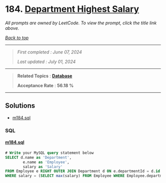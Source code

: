 # 184. [Department Highest Salary](<https://leetcode.com/problems/department-highest-salary>)

*All prompts are owned by LeetCode. To view the prompt, click the title link above.*

*[Back to top](<../README.md>)*

------

> *First completed : June 07, 2024*
>
> *Last updated : July 01, 2024*

------

> **Related Topics** : **[Database](<by_topic/Database.md>)**
>
> **Acceptance Rate** : **56.18 %**

------

## Solutions

- [m184.sql](<../my-submissions/m184.sql>)
### SQL
#### [m184.sql](<../my-submissions/m184.sql>)
```SQL
# Write your MySQL query statement below
SELECT d.name as 'Department',
        e.name as 'Employee',
        salary as 'Salary'
FROM Employee e RIGHT OUTER JOIN Department d ON e.departmentId = d.id
WHERE salary = (SELECT max(salary) FROM Employee WHERE Employee.departmentId = e.departmentId)
```

